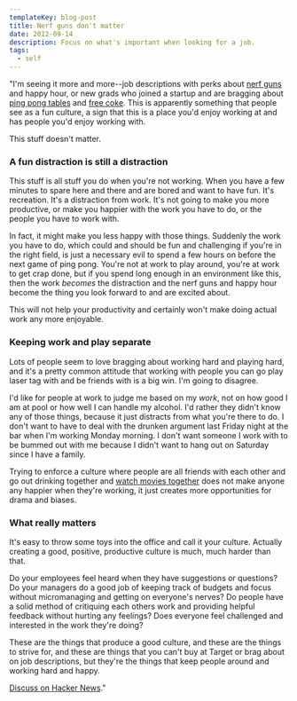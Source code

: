 ```yaml
---
templateKey: blog-post
title: Nerf guns don't matter
date: 2012-09-14
description: Focus on what's important when looking for a job.
tags:
  - self
---
```


"I'm seeing it more and more--job descriptions with perks about [nerf guns](http://www.businessinsider.com/bliptv-office-tour-2011-3?op=1) and happy hour, or new grads who joined a startup and are bragging about [ping pong tables](http://www.linkedin.com/jobs/jobs-Senior-Android-Developer-3450473) and [free coke](http://www.linkedin.com/jobs/jobs-Director-Sales-3586917). This is apparently something that people see as a fun culture, a sign that this is a place you'd enjoy working at and has people you'd enjoy working with.

This stuff doesn't matter.

### A fun distraction is still a distraction

This stuff is all stuff you do when you're not working. When you have a few minutes to spare here and there and are bored and want to have fun. It's recreation. It's a distraction from work. It's not going to make you more productive, or make you happier with the work you have to do, or the people you have to work with.

In fact, it might make you less happy with those things. Suddenly the work you have to do, which could and should be fun and challenging if you're in the right field, is just a necessary evil to spend a few hours on before the next game of ping pong. You're not at work to play around, you're at work to get crap done, but if you spend long enough in an environment like this, then the work _becomes_ the distraction and the nerf guns and happy hour become the thing you look forward to and are excited about.

This will not help your productivity and certainly won't make doing actual work any more enjoyable.

### Keeping work and play separate

Lots of people seem to love bragging about working hard and playing hard, and it's a pretty common attitude that working with people you can go play laser tag with and be friends with is a big win. I'm going to disagree.

I'd like for people at work to judge me based on my _work_, not on how good I am at pool or how well I can handle my alcohol. I'd rather they didn't know any of those things, because it just distracts from what you're there to do. I don't want to have to deal with the drunken argument last Friday night at the bar when I'm working Monday morning. I don't want someone I work with to be bummed out with me because I didn't want to hang out on Saturday since I have a family.

Trying to enforce a culture where people are all friends with each other and go out drinking together and [watch movies together](https://drchrono.com/jobs) does not make anyone any happier when they're working, it just creates more opportunities for drama and biases.

### What really matters

It's easy to throw some toys into the office and call it your culture. Actually creating a good, positive, productive culture is much, much harder than that.

Do your employees feel heard when they have suggestions or questions? Do your managers do a good job of keeping track of budgets and focus without micromanaging and getting on everyone's nerves? Do people have a solid method of critiquing each others work and providing helpful feedback without hurting any feelings? Does everyone feel challenged and interested in the work they're doing?

These are the things that produce a good culture, and these are the things to strive for, and these are things that you can't buy at Target or brag about on job descriptions, but they're the things that keep people around and working hard and happy.

[Discuss on Hacker News](http://news.ycombinator.com/item?id=4511104)."